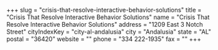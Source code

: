+++
slug = "crisis-that-resolve-interactive-behavior-solutions"
title = "Crisis That Resolve Interactive Behavior Solutions"
name = "Crisis That Resolve Interactive Behavior Solutions"
address = "1209 East 3 Notch Street"
cityIndexKey = "city-al-andalusia"
city = "Andalusia"
state = "AL"
postal = "36420"
website = ""
phone = "334 222-1935"
fax = ""
+++
